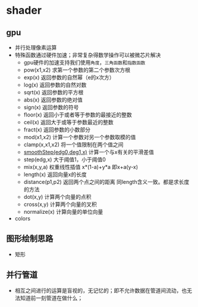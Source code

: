 # shader
 
## gpu
- 并行处理像素运算
- 特殊函数通过硬件加速；非常复杂得数学操作可以被微芯片解决
  - gpu硬件的加速支持我们使用`角度`，`三角函数`和`指数函数`
  - pow(x1,x2) 求第一个参数的第二个参数次方根
  - exp(x) 返回参数的自然幂（e的x次方）
  - log(x) 返回参数的自然对数
  - sqrt(x) 返回参数的平方根
  - abs(x) 返回参数的绝对值
  - sign(x) 返回参数的符号
  - floor(x) 返回小于或者等于参数的最接近的整数
  - ceil(x) 返回大于或等于参数最近的整数
  - fract(x) 返回参数的小数部分
  - mod(x1,x2) 计算一个参数对另一个参数取模的值
  - clamp(x,x1,x2) 将一个值限制在两个值之间
  - [smoothStep(edg0,deg1,x)](https://thebookofshaders.com/glossary/?search=smoothstep) 计算一个与x有关的平滑差值
  - step(edg,x) 大于阈值1，小于阈值0
  - mix(x,y,a)  权重线性插值 x*(1-a)+y*a 即x+a(y-x)
  - length(x) 返回向量x的长度
  - distance(p1,p2) 返回两个点之间的距离 同length含义一致。都是求长度的方法
  - dot(x,y) 计算两个向量的点积
  - cross(x,y) 计算两个向量的叉积
  - normalize(x) 计算向量的单位向量
- colors
## 图形绘制思路
- 矩形

## 并行管道
- 相互之间进行的运算是盲视的，无记忆的；即不允许数据在管道间流动，也无法知道前一刻管道在做什么；
